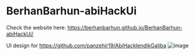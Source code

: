 # BerhanBarhun-abiHackUi
Check the website here: https://berhanbarhun.github.io/BerhanBarhun-abiHackUi/

UI design for https://github.com/panzehir19/AbiHacklendikGaliba
![image](https://user-images.githubusercontent.com/74106636/125432307-4898a6af-f624-458d-9a6b-95a4f8015665.png)
